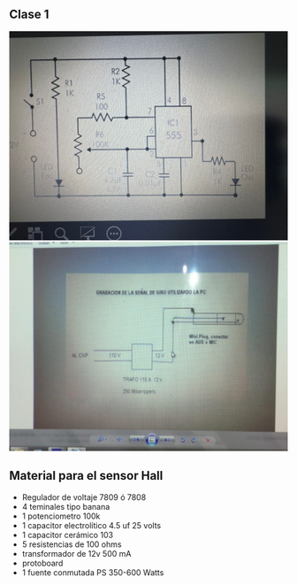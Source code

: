 
## Clase 1


![d1](https://github.com/luisreylara/ElectronicaAutomotriz/blob/main/Clase01/105de598-7753-4a29-a61b-a4183272b4e0.jpg)
![d1](https://github.com/luisreylara/ElectronicaAutomotriz/blob/main/Clase01/26459aa4-f395-4cfb-8dd4-733ffcec86d5.jpg)

## Material para el sensor Hall
* Regulador de voltaje 7809 ó 7808
* 4 teminales tipo banana
* 1 potenciometro 100k
* 1 capacitor electrolítico 4.5 uf 25 volts
* 1 capacitor cerámico 103
* 5 resistencias de 100 ohms
* transformador de 12v 500 mA
* protoboard
* 1 fuente conmutada PS 350-600 Watts


